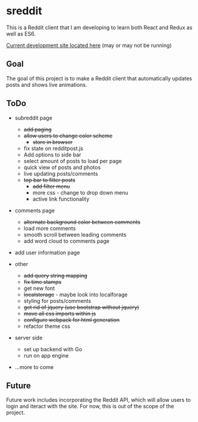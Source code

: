 # sreddit
This is a Reddit client that I am developing to learn both React and Redux as well as ES6.

[Current development site located here](https://sreddit-mgerb42.c9users.io/) (may or may not be running)

## Goal
The goal of this project is to make a Reddit client that automatically updates posts and shows live animations.


## ToDo

- subreddit page
	- ~~add paging~~
	- ~~allow users to change color scheme~~
		- ~~store in browser~~
	- fix state on redditpost.js
	- Add options to side bar
	- select amount of posts to load per page
	- quick view of posts and photos
	- live updating posts/comments
	- ~~top bar to filter posts~~
	    - ~~add filter menu~~
	    - more css - change to drop down menu
	    - active link functionality

- comments page
	- ~~alternate background color between comments~~
	- load more comments
	- smooth scroll between leading comments
	- add word cloud to comments page

- add user information page

- other
    - ~~add query string mapping~~
	- ~~fix time stamps~~
	- get new font
	- ~~localstorage~~ - maybe look into localforage
	- styling for posts/comments
    - ~~get rid of jquery (use bootstrap without jquery)~~
	- ~~move all css imports within js~~
	- ~~configure webpack for html generation~~
	- refactor theme css
    
- server side
	- set up backend with Go
	- run on app engine

- ...more to come

## Future
Future work includes incorporating the Reddit API, which will allow users to login and iteract with the site. For now, this is out of the scope of the project.
